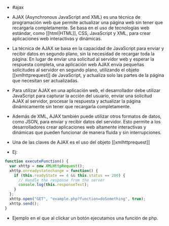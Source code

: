 - #ajax

- AJAX (Asynchronous JavaScript and XML) es una técnica de programación web que permite actualizar una página web sin tener que recargarla completamente. Se basa en el uso de tecnologías web estándar, como [[html|HTML]], CSS, JavaScript y XML, para crear aplicaciones web interactivas y dinámicas.

- La técnica de AJAX se basa en la capacidad de JavaScript para enviar y recibir datos en segundo plano, sin la necesidad de recargar toda la página. En lugar de enviar una solicitud al servidor web y esperar la respuesta completa, una aplicación web AJAX envía pequeñas solicitudes al servidor en segundo plano, utilizando el objeto [[xmlhttprequest]] de JavaScript, y actualiza solo las partes de la página que necesitan ser actualizadas.

- Para utilizar AJAX en una aplicación web, el desarrollador debe utilizar JavaScript para capturar la acción del usuario, enviar una solicitud AJAX al servidor, procesar la respuesta y actualizar la página dinámicamente sin tener que recargarla completamente.

- Además de XML, AJAX también puede utilizar otros formatos de datos, como JSON, para enviar y recibir datos del servidor. Esto permite a los desarrolladores crear aplicaciones web altamente interactivas y dinámicas que pueden funcionar de manera fluida y sin interrupciones.

- Una de las claves de AJAX es el uso del objeto [[xmlhttprequest]]

- Ej:
```javascript
function executeFunction() {
  var xhttp = new XMLHttpRequest();
  xhttp.onreadystatechange = function() {
    if (this.readyState == 4 && this.status == 200) {
      // Handle the response from the server
      console.log(this.responseText);
    }
  };
  xhttp.open("GET", "example.php?function=doSomething", true);
  xhttp.send();
}
```

- Ejemplo en el que al clickar un botón ejecutamos una función de php.